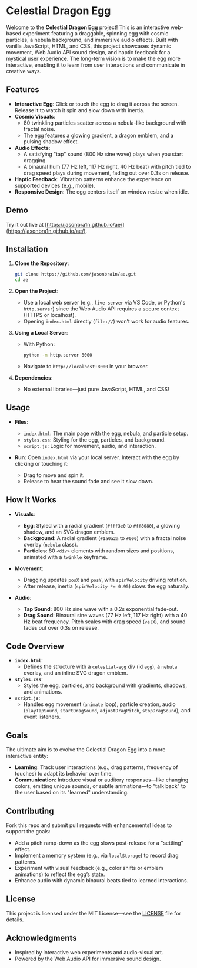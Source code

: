# Celestial Dragon Egg

Welcome to the **Celestial Dragon Egg** project! This is an interactive web-based experiment featuring a draggable, spinning egg with cosmic particles, a nebula background, and immersive audio effects. Built with vanilla JavaScript, HTML, and CSS, this project showcases dynamic movement, Web Audio API sound design, and haptic feedback for a mystical user experience. The long-term vision is to make the egg more interactive, enabling it to learn from user interactions and communicate in creative ways.

## Features

- **Interactive Egg**: Click or touch the egg to drag it across the screen. Release it to watch it spin and slow down with inertia.
- **Cosmic Visuals**:
  - 80 twinkling particles scatter across a nebula-like background with fractal noise.
  - The egg features a glowing gradient, a dragon emblem, and a pulsing shadow effect.
- **Audio Effects**:
  - A satisfying "tap" sound (800 Hz sine wave) plays when you start dragging.
  - A binaural hum (77 Hz left, 117 Hz right, 40 Hz beat) with pitch tied to drag speed plays during movement, fading out over 0.3s on release.
- **Haptic Feedback**: Vibration patterns enhance the experience on supported devices (e.g., mobile).
- **Responsive Design**: The egg centers itself on window resize when idle.

## Demo

Try it out live at [https://jasonbra1n.github.io/ae/](https://jasonbra1n.github.io/ae/).

## Installation

1. **Clone the Repository**:
   ```bash
   git clone https://github.com/jasonbra1n/ae.git
   cd ae
   ```

2. **Open the Project**:
   - Use a local web server (e.g., `live-server` via VS Code, or Python's `http.server`) since the Web Audio API requires a secure context (HTTPS or localhost).
   - Opening `index.html` directly (`file://`) won’t work for audio features.

3. **Using a Local Server**:
   - With Python:
     ```bash
     python -m http.server 8000
     ```
   - Navigate to `http://localhost:8000` in your browser.

4. **Dependencies**:
   - No external libraries—just pure JavaScript, HTML, and CSS!

## Usage

- **Files**:
  - `index.html`: The main page with the egg, nebula, and particle setup.
  - `styles.css`: Styling for the egg, particles, and background.
  - `script.js`: Logic for movement, audio, and interaction.

- **Run**: Open `index.html` via your local server. Interact with the egg by clicking or touching it:
  - Drag to move and spin it.
  - Release to hear the sound fade and see it slow down.

## How It Works

- **Visuals**:
  - **Egg**: Styled with a radial gradient (`#fff3e0` to `#ff8080`), a glowing shadow, and an SVG dragon emblem.
  - **Background**: A radial gradient (`#1a0a2a` to `#000`) with a fractal noise overlay (`nebula` class).
  - **Particles**: 80 `<div>` elements with random sizes and positions, animated with a `twinkle` keyframe.

- **Movement**: 
  - Dragging updates `posX` and `posY`, with `spinVelocity` driving rotation.
  - After release, inertia (`spinVelocity *= 0.95`) slows the egg naturally.

- **Audio**:
  - **Tap Sound**: 800 Hz sine wave with a 0.2s exponential fade-out.
  - **Drag Sound**: Binaural sine waves (77 Hz left, 117 Hz right) with a 40 Hz beat frequency. Pitch scales with drag speed (`velX`), and sound fades out over 0.3s on release.

## Code Overview

- **`index.html`**:
  - Defines the structure with a `celestial-egg` div (id `egg`), a `nebula` overlay, and an inline SVG dragon emblem.
- **`styles.css`**:
  - Styles the egg, particles, and background with gradients, shadows, and animations.
- **`script.js`**:
  - Handles egg movement (`animate` loop), particle creation, audio (`playTapSound`, `startDragSound`, `adjustDragPitch`, `stopDragSound`), and event listeners.

## Goals

The ultimate aim is to evolve the Celestial Dragon Egg into a more interactive entity:
- **Learning**: Track user interactions (e.g., drag patterns, frequency of touches) to adapt its behavior over time.
- **Communication**: Introduce visual or auditory responses—like changing colors, emitting unique sounds, or subtle animations—to "talk back" to the user based on its "learned" understanding.

## Contributing

Fork this repo and submit pull requests with enhancements! Ideas to support the goals:
- Add a pitch ramp-down as the egg slows post-release for a "settling" effect.
- Implement a memory system (e.g., via `localStorage`) to record drag patterns.
- Experiment with visual feedback (e.g., color shifts or emblem animations) to reflect the egg’s state.
- Enhance audio with dynamic binaural beats tied to learned interactions.

## License

This project is licensed under the MIT License—see the [LICENSE](LICENSE) file for details.

## Acknowledgments

- Inspired by interactive web experiments and audio-visual art.
- Powered by the Web Audio API for immersive sound design.
